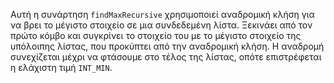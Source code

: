 Αυτή η συνάρτηση `findMaxRecursive` χρησιμοποιεί αναδρομική κλήση για να βρει το μέγιστο στοιχείο σε μια συνδεδεμένη λίστα. Ξεκινάει από τον πρώτο κόμβο και συγκρίνει το στοιχείο του με το μέγιστο στοιχείο της υπόλοιπης λίστας, που προκύπτει από την αναδρομική κλήση. Η αναδρομή συνεχίζεται μέχρι να φτάσουμε στο τέλος της λίστας, οπότε επιστρέφεται η ελάχιστη τιμή `INT_MIN`.
